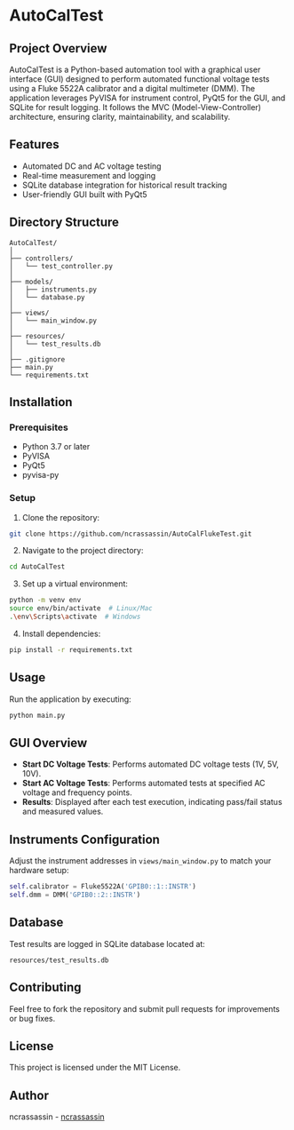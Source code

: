 # AutoCalTest

## Project Overview
AutoCalTest is a Python-based automation tool with a graphical user interface (GUI) designed to perform automated functional voltage tests using a Fluke 5522A calibrator and a digital multimeter (DMM). The application leverages PyVISA for instrument control, PyQt5 for the GUI, and SQLite for result logging. It follows the MVC (Model-View-Controller) architecture, ensuring clarity, maintainability, and scalability.

## Features
- Automated DC and AC voltage testing
- Real-time measurement and logging
- SQLite database integration for historical result tracking
- User-friendly GUI built with PyQt5

## Directory Structure

```
AutoCalTest/
│
├── controllers/
│   └── test_controller.py
│
├── models/
│   ├── instruments.py
│   └── database.py
│
├── views/
│   └── main_window.py
│
├── resources/
│   └── test_results.db
│
├── .gitignore
├── main.py
└── requirements.txt
```

## Installation

### Prerequisites
- Python 3.7 or later
- PyVISA
- PyQt5
- pyvisa-py

### Setup
1. Clone the repository:
```bash
git clone https://github.com/ncrassassin/AutoCalFlukeTest.git
```

2. Navigate to the project directory:
```bash
cd AutoCalTest
```

3. Set up a virtual environment:
```bash
python -m venv env
source env/bin/activate  # Linux/Mac
.\env\Scripts\activate  # Windows
```

4. Install dependencies:
```bash
pip install -r requirements.txt
```

## Usage

Run the application by executing:
```bash
python main.py
```

## GUI Overview
- **Start DC Voltage Tests**: Performs automated DC voltage tests (1V, 5V, 10V).
- **Start AC Voltage Tests**: Performs automated tests at specified AC voltage and frequency points.
- **Results**: Displayed after each test execution, indicating pass/fail status and measured values.

## Instruments Configuration
Adjust the instrument addresses in `views/main_window.py` to match your hardware setup:
```python
self.calibrator = Fluke5522A('GPIB0::1::INSTR')
self.dmm = DMM('GPIB0::2::INSTR')
```

## Database
Test results are logged in SQLite database located at:
```
resources/test_results.db
```

## Contributing
Feel free to fork the repository and submit pull requests for improvements or bug fixes.

## License
This project is licensed under the MIT License.

## Author
ncrassassin - [ncrassassin](https://github.com/ncrassassin)
